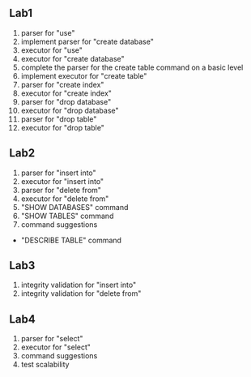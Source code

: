 ## Lab1
1. parser for "use"
2. implement parser for "create database"
3. executor for "use"
4. executor for "create database"
5. complete the parser for the create table command on a basic level
6. implement executor for "create table"
7. parser for "create index"
8. executor for "create index"
9. parser for "drop database"
10. executor for "drop database"
11. parser for "drop table"
12. executor for "drop table"

## Lab2
1. parser for "insert into"
2. executor for "insert into"
3. parser for "delete from"
4. executor for "delete from"
5. "SHOW DATABASES" command
6. "SHOW TABLES" command
7. command suggestions
+ "DESCRIBE TABLE" command

## Lab3
1. integrity validation for "insert into"
2. integrity validation for "delete from"

## Lab4
1. parser for "select"
2. executor for "select"
3. command suggestions
4. test scalability